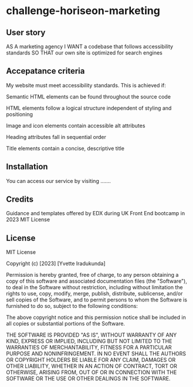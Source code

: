 # challenge-horiseon-marketing
## User story

AS A marketing agency
I WANT a codebase that follows accessibility standards
SO THAT our own site is optimized for search engines

## Accepatance criteria

My website must meet accessibility standards. This is achieved if:

Semantic HTML elements can be found throughout the source code

HTML elements follow a logical structure independent of styling and positioning

Image and icon elements contain accessible alt attributes

Heading attributes fall in sequential order

Title elements contain a concise, descriptive title

## Installation

You can access our service by visiting .......

## Credits

Guidance and templates offered by EDX during UK Front End bootcamp in 2023 
MIT License
[
](https://www.youtube.com/watch?v=eDmY17-GuLo)

## License
MIT License

Copyright (c) [2023] [Yvette Iradukunda]

Permission is hereby granted, free of charge, to any person obtaining a copy
of this software and associated documentation files (the "Software"), to deal
in the Software without restriction, including without limitation the rights
to use, copy, modify, merge, publish, distribute, sublicense, and/or sell
copies of the Software, and to permit persons to whom the Software is
furnished to do so, subject to the following conditions:

The above copyright notice and this permission notice shall be included in all
copies or substantial portions of the Software.

THE SOFTWARE IS PROVIDED "AS IS", WITHOUT WARRANTY OF ANY KIND, EXPRESS OR
IMPLIED, INCLUDING BUT NOT LIMITED TO THE WARRANTIES OF MERCHANTABILITY,
FITNESS FOR A PARTICULAR PURPOSE AND NONINFRINGEMENT. IN NO EVENT SHALL THE
AUTHORS OR COPYRIGHT HOLDERS BE LIABLE FOR ANY CLAIM, DAMAGES OR OTHER
LIABILITY, WHETHER IN AN ACTION OF CONTRACT, TORT OR OTHERWISE, ARISING FROM,
OUT OF OR IN CONNECTION WITH THE SOFTWARE OR THE USE OR OTHER DEALINGS IN THE
SOFTWARE.

